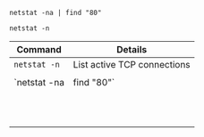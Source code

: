 `netstat -na | find "80"`  

`netstat -n`

|Command   | Details  |
|---|---|
|`netstat -n`   | List active TCP connections  |
|   |   |
|`netstat -na | find "80"`   | Find all active connections on port 80  |
|   |   |
|   |   |
|   |   |
|   |   |
|   |   |
|   |   |
|   |   |
|   |   |
|   |   |
|   |   |
|   |   |
